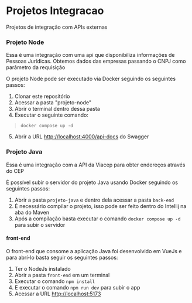 # Projetos Integracao
Projetos de integração com APIs externas

### Projeto Node
Essa é uma integração com uma api que disponibiliza informações de Pessoas Jurídicas. Obtemos dados das empresas passando o CNPJ como parâmetro da requisição

O projeto Node pode ser executado via Docker seguindo os seguintes passos:

1. Clonar este repositório
2. Acessar a pasta "projeto-node"
3. Abrir o terminal dentro dessa pasta
4. Executar o seguinte comando:
> `docker compose up -d`
5. Abrir a URL [http://localhost:4000/api-docs](http://localhost:4000/api-docs) do Swagger

### Projeto Java
Essa é uma integração com a API da Viacep para obter endereços através do CEP

É possível subir o servidor do projeto Java usando Docker seguindo os seguintes passos:

1. Abrir a pasta `projeto-java` e dentro dela acessar a pasta `back-end`
2. É necessário compilar o projeto, isso pode ser feito dentro do Intellij na aba do Maven
3. Após a compilação basta executar o comando `docker compose up -d` para subir o servidor

#### front-end
O front-end que consome a aplicação Java foi desenvolvido em VueJs e para abrí-lo basta seguir os seguintes passos:

1. Ter o NodeJs instalado
2. Abrir a pasta `front-end` em um terminal
3. Executar o comando `npm install`
4. E executar o comando `npm run dev` para subir o app
5. Acessar a URL [http://localhost:5173](http://localhost:5173)

